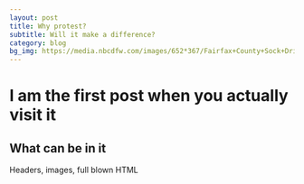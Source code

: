 ```yaml
---
layout: post
title: Why protest?
subtitle: Will it make a difference?
category: blog
bg_img: https://media.nbcdfw.com/images/652*367/Fairfax+County+Sock+Drive.jpg
---
```


I am the first post when you actually visit it
==============================================

## What can be in it

Headers, images, full blown HTML

